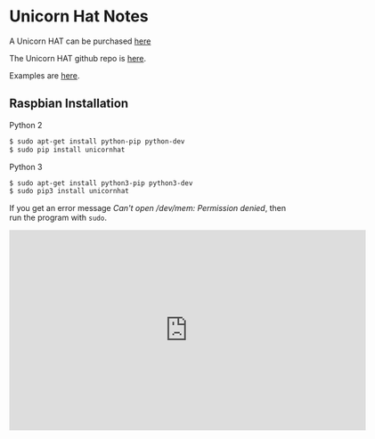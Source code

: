 # Unicorn Hat Notes

A Unicorn HAT can be purchased 
[here](https://shop.pimoroni.com/products/unicorn-hat)

The Unicorn HAT github repo is [here](https://github.com/pimoroni/unicorn-hat).

Examples are [here](https://github.com/pimoroni/unicorn-hat/tree/master/examples).

## Raspbian Installation

Python 2
```bash
$ sudo apt-get install python-pip python-dev
$ sudo pip install unicornhat
```

Python 3
```bash
$ sudo apt-get install python3-pip python3-dev
$ sudo pip3 install unicornhat
```

If you get an error message *Can't open /dev/mem: Permission denied*, then run the program with `sudo`.

<iframe src="https://player.vimeo.com/video/105482682" width="640" height="360" frameborder="0" webkitallowfullscreen mozallowfullscreen allowfullscreen></iframe>


